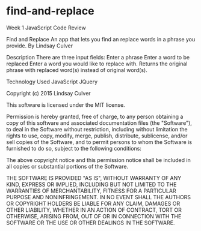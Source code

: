 # find-and-replace
Week 1 JavaScript Code Review 

Find and Replace
An app that lets you find an replace words in a phrase you provide.
By Lindsay Culver

Description
There are three input fields:
Enter a phrase
Enter a word to be replaced
Enter a word you would like to replace with.
Returns the original phrase with replaced word(s) instead of original word(s).

Technology Used
JavaScript
JQuery


Copyright (c) 2015 Lindsay Culver

This software is licensed under the MIT license.

Permission is hereby granted, free of charge, to any person obtaining a copy of this software and associated documentation files (the "Software"), to deal in the Software without restriction, including without limitation the rights to use, copy, modify, merge, publish, distribute, sublicense, and/or sell copies of the Software, and to permit persons to whom the Software is furnished to do so, subject to the following conditions:

The above copyright notice and this permission notice shall be included in all copies or substantial portions of the Software.

THE SOFTWARE IS PROVIDED "AS IS", WITHOUT WARRANTY OF ANY KIND, EXPRESS OR IMPLIED, INCLUDING BUT NOT LIMITED TO THE WARRANTIES OF MERCHANTABILITY, FITNESS FOR A PARTICULAR PURPOSE AND NONINFRINGEMENT. IN NO EVENT SHALL THE AUTHORS OR COPYRIGHT HOLDERS BE LIABLE FOR ANY CLAIM, DAMAGES OR OTHER LIABILITY, WHETHER IN AN ACTION OF CONTRACT, TORT OR OTHERWISE, ARISING FROM, OUT OF OR IN CONNECTION WITH THE SOFTWARE OR THE USE OR OTHER DEALINGS IN THE SOFTWARE.
